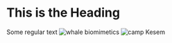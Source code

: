 # This is the Heading
Some regular text
![whale biomimetics](https://www.mdpi.com/biomimetics/biomimetics-06-00056/article_deploy/html/images/biomimetics-06-00056-g002.png)
![camp Kesem](CK_reversedOut_White_R(1).png)
